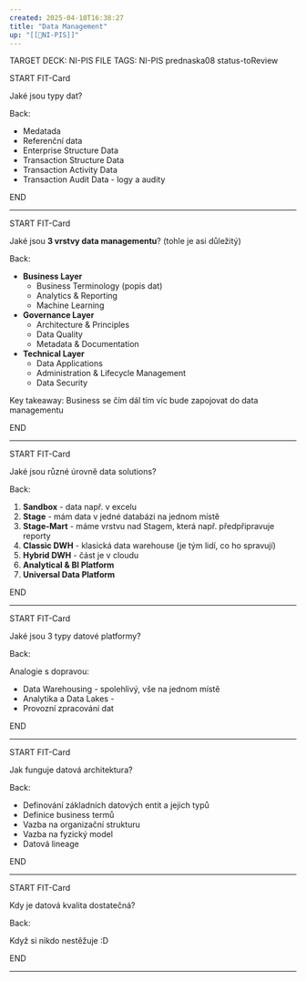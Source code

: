 ```yaml
---
created: 2025-04-10T16:38:27
title: "Data Management"
up: "[[📖NI-PIS]]"
---
```


TARGET DECK: NI-PIS
FILE TAGS: NI-PIS prednaska08 status-toReview


START
FIT-Card

Jaké jsou typy dat?

Back:

- Medatada
- Referenční data
- Enterprise Structure Data
- Transaction Structure Data
- Transaction Activity Data
- Transaction Audit Data - logy a audity

END

---


START
FIT-Card

Jaké jsou **3 vrstvy data managementu**? (tohle je asi důležitý)

Back:

- **Business Layer**
	- Business Terminology (popis dat)
	- Analytics & Reporting
	- Machine Learning
- **Governance Layer**
	- Architecture & Principles
	- Data Quality
	- Metadata & Documentation
- **Technical Layer**
	- Data Applications
	- Administration & Lifecycle Management
	- Data Security

Key takeaway: Business se čím dál tím víc bude zapojovat do data managementu

END

---


START
FIT-Card

Jaké jsou různé úrovně data solutions?

Back:

1. **Sandbox** - data např. v excelu
2. **Stage** - mám data v jedné databázi na jednom místě
3. **Stage-Mart** - máme vrstvu nad Stagem, která např. předpřipravuje reporty
4. **Classic DWH** - klasická data warehouse (je tým lidí, co ho spravují)
5. **Hybrid DWH** - část je v cloudu
6. **Analytical & BI Platform**
7. **Universal Data Platform**

END

---


START
FIT-Card

Jaké jsou 3 typy datové platformy? 

Back:

Analogie s dopravou:

- Data Warehousing - spolehlivý, vše na jednom místě
- Analytika a Data Lakes - 
- Provozní zpracování dat

END

---


START
FIT-Card

Jak funguje datová architektura?

Back:

- Definování základních datových entit a jejich typů
- Definice business termů
- Vazba na organizační strukturu
- Vazba na fyzický model
- Datová lineage

END

---


START
FIT-Card

Kdy je datová kvalita dostatečná?

Back:

Když si nikdo nestěžuje :D

END

---
